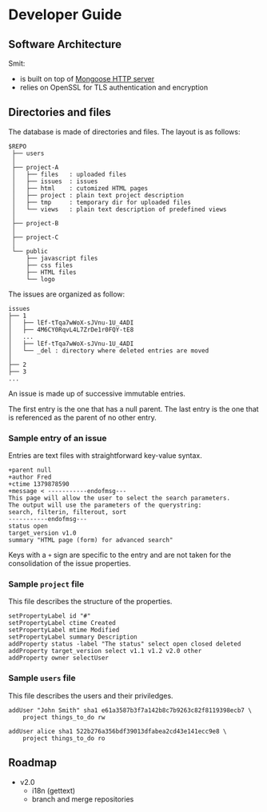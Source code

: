 # Developer Guide

## Software Architecture

Smit:

- is built on top of [Mongoose HTTP server](http://code.google.com/p/mongoose/)
- relies on OpenSSL for TLS authentication and encryption


## Directories and files

The database is made of directories and files.
The layout is as follows:

    $REPO
     ├── users
     │
     ├── project-A
     │   ├── files   : uploaded files
     │   ├── issues  : issues
     │   ├── html    : cutomized HTML pages
     │   ├── project : plain text project description
     │   ├── tmp     : temporary dir for uploaded files
     │   └── views   : plain text description of predefined views
     │
     ├── project-B
     │
     ├── project-C
     │
     └── public
         ├── javascript files
         ├── css files
         ├── HTML files
         └── logo
 


The issues are organized as follow:

    issues
    ├── 1
    │   ├── lEf-tTqa7wWoX-sJVnu-1U_4ADI
    │   ├── 4M6CY0RqvL4L7ZrDe1r0FQY-tE8
    │   ...
    │   ├── lEf-tTqa7wWoX-sJVnu-1U_4ADI
    │   └── _del : directory where deleted entries are moved
    │
    ├── 2
    ├── 3
    ...


An issue is made up of successive immutable entries.

The first entry is the one that has a null parent. The last entry is the one that is referenced as the parent of no other entry.

### Sample entry of an issue

Entries are text files with straightforward key-value syntax.

    +parent null
    +author Fred
    +ctime 1379878590
    +message < -----------endofmsg---
    This page will allow the user to select the search parameters.
    The output will use the parameters of the querystring: 
    search, filterin, filterout, sort
    -----------endofmsg---
    status open
    target_version v1.0
    summary "HTML page (form) for advanced search"

Keys with a `+` sign are specific to the entry and are not taken for the consolidation of the issue properties.

### Sample `project` file

This file describes the structure of the properties.

    setPropertyLabel id "#"
    setPropertyLabel ctime Created
    setPropertyLabel mtime Modified
    setPropertyLabel summary Description
    addProperty status -label "The status" select open closed deleted
    addProperty target_version select v1.1 v1.2 v2.0 other
    addProperty owner selectUser

### Sample `users` file

This file describes the users and their priviledges.

    addUser "John Smith" sha1 e61a3587b3f7a142b8c7b9263c82f8119398ecb7 \
        project things_to_do rw 

    addUser alice sha1 522b276a356bdf39013dfabea2cd43e141ecc9e8 \
        project things_to_do ro 


## Roadmap


- v2.0
    - i18n (gettext)
    - branch and merge repositories


